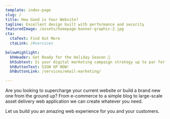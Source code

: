 ```yaml
---
template: index-page
slug: /
title: How Good is Your Website?
tagline: Excellent design built with performance and security
featuredImage: /assets/homepage-banner-graphic-2.jpg
cta:
  ctaText: Find Out More
  ctaLink: /#services

belowHighlight: 
  bhHeader: Get Ready for the Holiday Season 🎄
  bhSubtext: Is your digital marketing campaign strategy up to par for your business needs? Grow your brand, drive revenue, and engage with your customers with our managed email marketing services.
  bhButtonText: SIGN UP NOW!
  bhButtonLink: /services/email-marketing/

---
```

Are you looking to supercharge your current website or build a brand new one from the ground up? From e-commerce to a simple blog to large-scale asset delivery web application we can create whatever you need.

Let us build you an amazing web experience for you and your customers.
